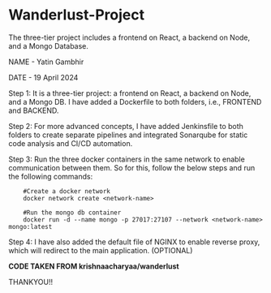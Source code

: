 # Wanderlust-Project
The three-tier project includes a frontend on React, a backend on Node, and a Mongo Database.

NAME - Yatin Gambhir 

DATE - 19 April 2024

Step 1: It is a three-tier project: a frontend on React, a backend on Node, and a Mongo DB. I have added a Dockerfile to both folders, i.e., FRONTEND and BACKEND.

Step 2: For more advanced concepts, I have added Jenkinsfile to both folders to create separate pipelines and integrated Sonarqube for static code analysis and CI/CD automation.

Step 3: Run the three docker containers in the same network to enable communication between them. So for this, follow the below steps and run the following commands:
        
        #Create a docker network
        docker network create <network-name>

        #Run the mongo db container
        docker run -d --name mongo -p 27017:27107 --network <network-name> mongo:latest

Step 4: I have also added the default file of NGINX to enable reverse proxy, which will redirect to the main application. (OPTIONAL)

**CODE TAKEN FROM krishnaacharyaa/wanderlust**

THANKYOU!!
        
        

